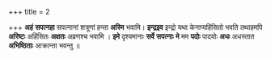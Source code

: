 +++
title = 2

+++
**अहं** **सपत्नहा** सपत्नानां शत्रूणां हन्ता **अस्मि** भवामि। **इन्द्रइव** इन्द्रो यथा केनाप्यहिंसितो भवति तथाहमपि **अरिष्टः** अहिंसितः **अक्षतः** अव्रणश्च भवामि । **इमे** दृश्यमानाः **सर्वे** **सपत्नाः** **मे** मम **पदोः** पादयोः **अधः** अधस्तात **अभिष्ठिताः** आक्रान्ता भवन्तु ॥